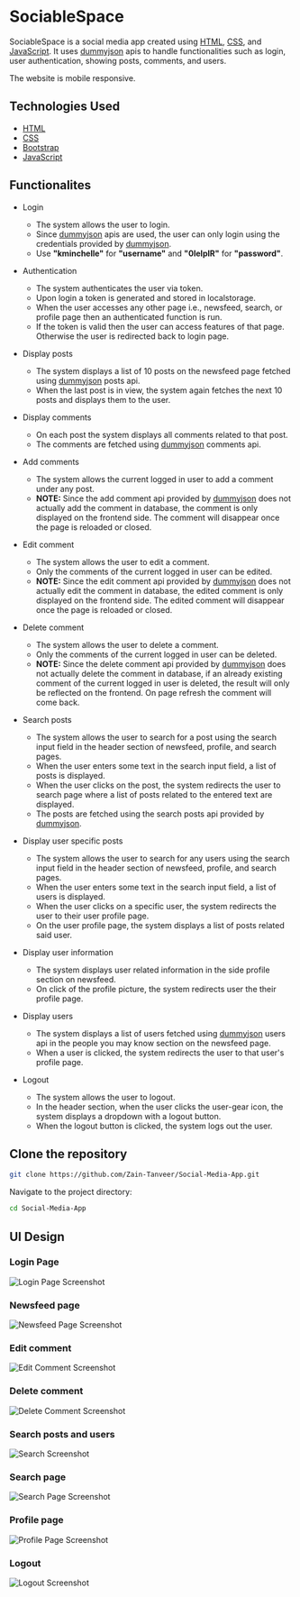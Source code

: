 # SociableSpace

SociableSpace is a social media app created using [HTML][html], [CSS][css], and [JavaScript][js]. It uses [dummyjson][dummyjson] apis to handle functionalities such as login, user authentication, showing posts, comments, and users.

The website is mobile responsive.

## Technologies Used

- [HTML][html]
- [CSS][css]
- [Bootstrap][bootstrap]
- [JavaScript][js]

## Functionalites

- Login

  - The system allows the user to login.
  - Since [dummyjson][dummyjson] apis are used, the user can only login using the credentials provided by [dummyjson][dummyjson].
  - Use **"kminchelle"** for **"username"** and **"0lelplR"** for **"password"**.

- Authentication

  - The system authenticates the user via token.
  - Upon login a token is generated and stored in localstorage.
  - When the user accesses any other page i.e., newsfeed, search, or profile page then an authenticated function is run.
  - If the token is valid then the user can access features of that page. Otherwise the user is redirected back to login page.

- Display posts

  - The system displays a list of 10 posts on the newsfeed page fetched using [dummyjson][dummyjson] posts api.
  - When the last post is in view, the system again fetches the next 10 posts and displays them to the user.

- Display comments

  - On each post the system displays all comments related to that post.
  - The comments are fetched using [dummyjson][dummyjson] comments api.

- Add comments

  - The system allows the current logged in user to add a comment under any post.
  - **NOTE:** Since the add comment api provided by [dummyjson][dummyjson] does not actually add the comment in database, the comment is only displayed on the frontend side. The comment will disappear once the page is reloaded or closed.

- Edit comment

  - The system allows the user to edit a comment.
  - Only the comments of the current logged in user can be edited.
  - **NOTE:** Since the edit comment api provided by [dummyjson][dummyjson] does not actually edit the comment in database, the edited comment is only displayed on the frontend side. The edited comment will disappear once the page is reloaded or closed.

- Delete comment

  - The system allows the user to delete a comment.
  - Only the comments of the current logged in user can be deleted.
  - **NOTE:** Since the delete comment api provided by [dummyjson][dummyjson] does not actually delete the comment in database, if an already existing comment of the current logged in user is deleted, the result will only be reflected on the frontend. On page refresh the comment will come back.

- Search posts

  - The system allows the user to search for a post using the search input field in the header section of newsfeed, profile, and search pages.
  - When the user enters some text in the search input field, a list of posts is displayed.
  - When the user clicks on the post, the system redirects the user to search page where a list of posts related to the entered text are displayed.
  - The posts are fetched using the search posts api provided by [dummyjson][dummyjson].

- Display user specific posts

  - The system allows the user to search for any users using the search input field in the header section of newsfeed, profile, and search pages.
  - When the user enters some text in the search input field, a list of users is displayed.
  - When the user clicks on a specific user, the system redirects the user to their user profile page.
  - On the user profile page, the system displays a list of posts related said user.

- Display user information

  - The system displays user related information in the side profile section on newsfeed.
  - On click of the profile picture, the system redirects user the their profile page.

- Display users

  - The system displays a list of users fetched using [dummyjson][dummyjson] users api in the people you may know section on the newsfeed page.
  - When a user is clicked, the system redirects the user to that user's profile page.

- Logout
  - The system allows the user to logout.
  - In the header section, when the user clicks the user-gear icon, the system displays a dropdown with a logout button.
  - When the logout button is clicked, the system logs out the user.

## Clone the repository

```bash
git clone https://github.com/Zain-Tanveer/Social-Media-App.git
```

Navigate to the project directory:

```bash
cd Social-Media-App
```

## UI Design

### Login Page

![Login Page Screenshot][login]

### Newsfeed page

![Newsfeed Page Screenshot][newsfeed]

### Edit comment

![Edit Comment Screenshot][editComment]

### Delete comment

![Delete Comment Screenshot][deleteComment]

### Search posts and users

![Search Screenshot][search]

### Search page

![Search Page Screenshot][searchPage]

### Profile page

![Profile Page Screenshot][profile]

### Logout

![Logout Screenshot][logout]

[//]: # "These are reference links used in the body of this note and get stripped out when the markdown processor does its job."
[html]: https://en.wikipedia.org/wiki/HTML
[css]: https://en.wikipedia.org/wiki/CSS
[bootstrap]: https://getbootstrap.com/docs/5.3/getting-started/introduction/
[js]: https://en.wikipedia.org/wiki/JavaScript
[dummyjson]: https://dummyjson.com/
[login]: assets/screenshots/login.png
[newsfeed]: assets/screenshots/newsfeed.png
[editComment]: assets/screenshots/edit-comment.png
[deleteComment]: assets/screenshots/delete-comment.png
[search]: assets/screenshots/search.png
[searchPage]: assets/screenshots/search-page.png
[profile]: assets/screenshots/profile.png
[logout]: assets/screenshots/logout.png
